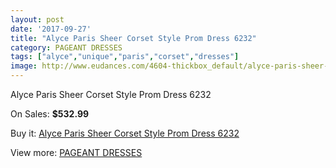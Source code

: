 ```yaml
---
layout: post
date: '2017-09-27'
title: "Alyce Paris Sheer Corset Style Prom Dress 6232"
category: PAGEANT DRESSES
tags: ["alyce","unique","paris","corset","dresses"]
image: http://www.eudances.com/4604-thickbox_default/alyce-paris-sheer-corset-style-prom-dress-6232.jpg
---
```

Alyce Paris Sheer Corset Style Prom Dress 6232

On Sales: **$532.99**
<a href="https://www.eudances.com/en/pageant-dresses/1546-alyce-paris-sheer-corset-style-prom-dress-6232.html"><amp-img layout="responsive" width="600" height="600" src="//www.eudances.com/4604-thickbox_default/alyce-paris-sheer-corset-style-prom-dress-6232.jpg" alt="Alyce Paris Sheer Corset Style Prom Dress 6232 0" /></a>
<a href="https://www.eudances.com/en/pageant-dresses/1546-alyce-paris-sheer-corset-style-prom-dress-6232.html"><amp-img layout="responsive" width="600" height="600" src="//www.eudances.com/4605-thickbox_default/alyce-paris-sheer-corset-style-prom-dress-6232.jpg" alt="Alyce Paris Sheer Corset Style Prom Dress 6232 1" /></a>

Buy it: [Alyce Paris Sheer Corset Style Prom Dress 6232](https://www.eudances.com/en/pageant-dresses/1546-alyce-paris-sheer-corset-style-prom-dress-6232.html "Alyce Paris Sheer Corset Style Prom Dress 6232")

View more: [PAGEANT DRESSES](https://www.eudances.com/en/16-pageant-dresses "PAGEANT DRESSES")
